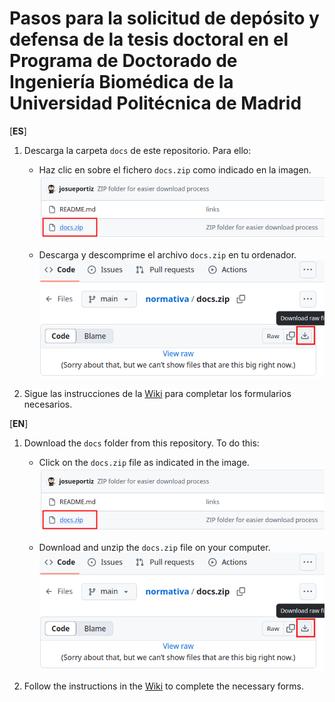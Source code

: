 # Pasos para la solicitud de depósito y defensa de la tesis doctoral en el Programa de Doctorado de Ingeniería Biomédica de la Universidad Politécnica de Madrid

[**ES**]
1. Descarga la carpeta `docs` de este repositorio. Para ello:
    - Haz clic en sobre el fichero `docs.zip` como indicado en la imagen.
    ![Acceder a la carpeta `docs`](https://github.com/capdibupm/normativa/blob/gh-pages/click_docs_zip.png)

    - Descarga y descomprime el archivo `docs.zip` en tu ordenador.
    ![Descargar la carpeta `docs`](https://github.com/capdibupm/normativa/blob/gh-pages/click_download.png)
2. Sigue las instrucciones de la [Wiki](https://github.com/capdibupm/normativa/wiki/Proceso-de-presentacion-de-tesis) para completar los formularios necesarios.

[**EN**]
1. Download the `docs` folder from this repository. To do this:
    - Click on the `docs.zip` file as indicated in the image.
    ![Access the `docs` folder](https://github.com/capdibupm/normativa/blob/gh-pages/click_docs_zip.png)

    - Download and unzip the `docs.zip` file on your computer.
    ![Download the `docs` folder](https://github.com/capdibupm/normativa/blob/gh-pages/click_download.png)
2. Follow the instructions in the [Wiki](https://github.com/capdibupm/normativa/wiki/Thesis-submission-process) to complete the necessary forms.
